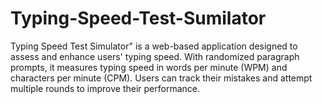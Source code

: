 # Typing-Speed-Test-Sumilator
Typing Speed Test Simulator" is a web-based application designed to assess and enhance users' typing speed. With randomized paragraph prompts, it measures typing speed in words per minute (WPM) and characters per minute (CPM). Users can track their mistakes and attempt multiple rounds to improve their performance.
